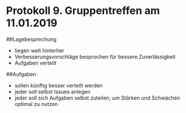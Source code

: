 # Protokoll 9. Gruppentreffen am 11.01.2019

##Lagebesprechung
- liegen weit hinterher
- Verbesserungsvorschläge besprochen für bessere Zuverlässigkeit
- Aufgaben verteilt

##Aufgaben
- sollen künftig besser verteilt werden
- jeder soll selbst Issues anlegen
- jeder soll sich Aufgaben selbst zuteilen, um Stärken und Schwächen optimal zu nutzen
